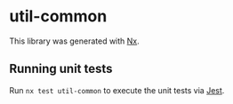 # util-common

This library was generated with [Nx](https://nx.dev).

## Running unit tests

Run `nx test util-common` to execute the unit tests via [Jest](https://jestjs.io).
